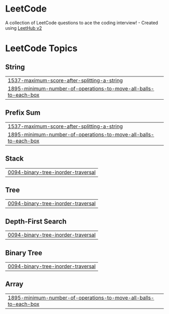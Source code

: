 # LeetCode
A collection of LeetCode questions to ace the coding interview! - Created using [LeetHub v2](https://github.com/arunbhardwaj/LeetHub-2.0)

<!---LeetCode Topics Start-->
# LeetCode Topics
## String
|  |
| ------- |
| [1537-maximum-score-after-splitting-a-string](https://github.com/GowriShankarAllam/LeetCode/tree/master/1537-maximum-score-after-splitting-a-string) |
| [1895-minimum-number-of-operations-to-move-all-balls-to-each-box](https://github.com/GowriShankarAllam/LeetCode/tree/master/1895-minimum-number-of-operations-to-move-all-balls-to-each-box) |
## Prefix Sum
|  |
| ------- |
| [1537-maximum-score-after-splitting-a-string](https://github.com/GowriShankarAllam/LeetCode/tree/master/1537-maximum-score-after-splitting-a-string) |
| [1895-minimum-number-of-operations-to-move-all-balls-to-each-box](https://github.com/GowriShankarAllam/LeetCode/tree/master/1895-minimum-number-of-operations-to-move-all-balls-to-each-box) |
## Stack
|  |
| ------- |
| [0094-binary-tree-inorder-traversal](https://github.com/GowriShankarAllam/LeetCode/tree/master/0094-binary-tree-inorder-traversal) |
## Tree
|  |
| ------- |
| [0094-binary-tree-inorder-traversal](https://github.com/GowriShankarAllam/LeetCode/tree/master/0094-binary-tree-inorder-traversal) |
## Depth-First Search
|  |
| ------- |
| [0094-binary-tree-inorder-traversal](https://github.com/GowriShankarAllam/LeetCode/tree/master/0094-binary-tree-inorder-traversal) |
## Binary Tree
|  |
| ------- |
| [0094-binary-tree-inorder-traversal](https://github.com/GowriShankarAllam/LeetCode/tree/master/0094-binary-tree-inorder-traversal) |
## Array
|  |
| ------- |
| [1895-minimum-number-of-operations-to-move-all-balls-to-each-box](https://github.com/GowriShankarAllam/LeetCode/tree/master/1895-minimum-number-of-operations-to-move-all-balls-to-each-box) |
<!---LeetCode Topics End-->